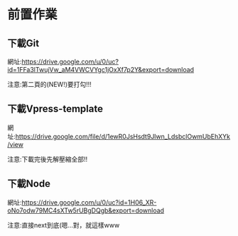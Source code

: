 # 前置作業

## 下載Git

網址:https://drive.google.com/u/0/uc?id=1FFa3lTwujVw_aM4VWCVYgc1jOxXf7p2Y&export=download

注意:第二頁的(NEW!)要打勾!!!


## 下載Vpress-template

網址:https://drive.google.com/file/d/1ewR0JsHsdt9Jlwn_LdsbclOwmUbEhXYk/view

注意:下載完後先解壓縮全部!!

## 下載Node

網址:https://drive.google.com/u/0/uc?id=1H06_XR-oNo7odw79MC4sXTw5rUBgDQgb&export=download

注意:直接next到底(嗯…對，就這樣www
